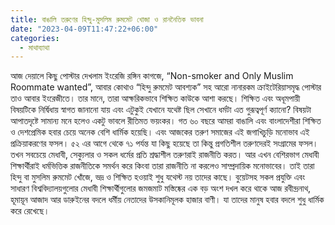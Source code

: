 ```yaml
---
title: বাঙালি তরুণের হিন্দু-মুসলিম রুমমেট খোজা ও রাননৈতিক ভাবনা
date: "2023-04-09T11:47:22+06:00"
categories:
  - মাথাব্যাথা
---
```


আজ দেয়ালে কিছু পোস্টার দেখলাম ইংরেজি রঙ্গিন কাগজে, “Non-smoker and Only Muslim Roommate wanted”, আবার কোথাও “হিন্দু রুমমেট আবশ্যক” সহ আরো নানারকম ক্রাইটেরিয়াসমৃদ্ধ পোস্টার তাও আবার ইংরেজীতে। তার মানে, তারা আক্ষরিকভাবে শিক্ষিত কাউকে আশা করছে। শিক্ষিত এবং অধূমপায়ী বিষয়টিকে নির্দ্বিধায় স্বাগত জানানো যায় এবং এটুকুই যেখানে যথেষ্ট ছিল সেখানে ধর্মটা এত গুরূত্বপূর্ণ ক্যানো? বিষয়টা আপাতদৃষ্টে সামান্য মনে হলেও একটু ভাবলে রীতিমত ভয়ংকর। গত ৬০ বছরে আমরা বাঙালি এবং বাংলাদেশীরা শিক্ষিত ও দেশপ্রেমিক হবার চেয়ে অনেক বেশি ধার্মিক হয়েছি। এবং আজকের তরুণ সমাজের এই জগাখিচুড়ি মনোভাব এই প্রক্রিয়াকরণের ফসল। ৫২ এর আগে থেকে ৭১ পর্যন্ত যা কিছু হয়েছে তা কিন্তু প্রগতিশীল তরুণদেরই সংগ্রামের ফসল। তখন সবচেয়ে মেধাবী, সেক্যুলার ও সকল ধর্মের প্রতি শ্রদ্ধাশীল তরুণরাই রাজনীতি করত। আর এখন বেশিরভাগ মেধাবী শিক্ষার্থীরাই ধর্মভিত্তিক রাজনীতিকে সমর্থন করে কিংবা তারা রাজনীতি না করলেও সাম্প্রদায়িক মনোভাবের। তাই তারা হিন্দু বা মুসলিম রুমমেট খোঁজে, ভদ্র ও শিক্ষিত হওয়াই শুধু যথেস্ট নয় তাদের কাছে। বুয়েটসহ সকল প্রযুক্তি এবং সাধারণ বিশ্ববিদ্যালয়গুলোর মেধাবী শিক্ষার্থীগুলোর জমজমাট মস্তিষ্কের এক বড় অংশ দখল করে থাকে আজ রবীন্দ্রনাথ, হূমায়ূন আজাদ আর ডারুইনের বদলে ধর্মীয় নেতাদের উসকানিমূলক হাজার বাণী। যা তাদের মানুষ হবার বদলে শুধু ধার্মিক করে রেখেছে।
